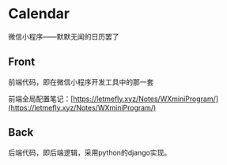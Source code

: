 <!--
 * @Author: LetMeFly
 * @Date: 2022-01-27 22:13:45
 * @LastEditors: LetMeFly
 * @LastEditTime: 2022-02-02 12:25:24
-->
# Calendar

微信小程序——默默无闻的日历罢了

## Front

前端代码，即在微信小程序开发工具中的那一套

前端全局配置笔记：[https://letmefly.xyz/Notes/WXminiProgram/](https://letmefly.xyz/Notes/WXminiProgram/)


## Back

后端代码，即后端逻辑，采用python的django实现。
